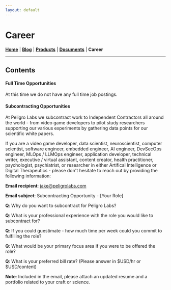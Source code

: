 ```yaml
---
layout: default
---
```

# Career
<b>[Home](./index.html)</b> | <b>[Blog](./blog.html)</b> | <b>[Products](./products.html)</b> | <b>[Documents](./documents.html)</b> | <b>Career</b>
* * *

## Contents

#### Full Time Opportunities
At this time we do not have any full time job postings.

#### Subcontracting Opportunities
At Peligro Labs we subcontract work to Independent Contractors all around the world - from video game developers to pilot study researchers supporting our various experiments by gathering data points for our scientific white papers.

If you are a video game developer, data scientist, neuroscientist, computer scientist, software engineer, embedded engineer, AI engineer, DevSecOps engineer, MLOps / LLMOps engineer, application developer, technical writer, executive / virtual assistant, content creator, health practitioner, psychologist, psychiatrist, or researcher in either Artifical Intelligence or Digital Therapeutics - please don't hesitate to reach out by providing the following information:

<b>Email recipient</b>: [jake@peligrolabs.com](mailto:jake@peligrolabs.com)

<b>Email subject</b>: Subcontracting Opportunity - [Your Role]

<b>Q</b>: Why do you want to subcontract for Peligro Labs?

<b>Q</b>: What is your professional experience with the role you would like to subcontract for?

<b>Q</b>: If you could guestimate - how much time per week could you commit to fulfilling the role?

<b>Q</b>: What would be your primary focus area if you were to be offered the role?

<b>Q</b>: What is your preferred bill rate? (Please answer in $USD/hr or $USD/content)

<b>Note</b>: Included in the email, please attach an updated resume and a portfolio related to your craft or science.
